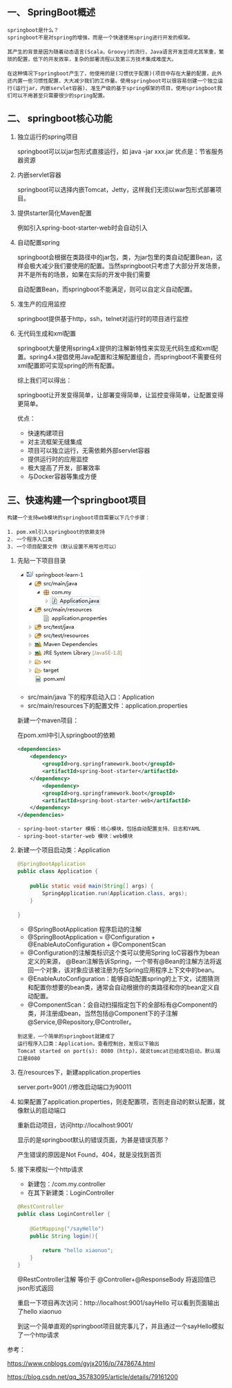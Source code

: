 ## 一、 SpringBoot概述

    springboot是什么？
    springboot不是对spring的增强，而是一个快速使用spring进行开发的框架。

    其产生的背景是因为随着动态语言(Scala，Groovy)的流行，Java语言开发显得尤其笨重，繁琐的配置，低下的开发效率，复杂的部署流程以及第三方技术集成难度大。

    在这种情况下springboot产生了，他使用的是(习惯优于配置)(项目中存在大量的配置，此外还内置一些习惯性配置，大大减少我们的工作量。使用springboot可以很容易创建一个独立运行(运行jar，内嵌servlet容器)、准生产级的基于spring框架的项目，使用springboot我们可以不用甚至只需要很少的spring配置。

## 二、 springboot核心功能

1. 独立运行的spring项目

    springboot可以以jar包形式直接运行，如 java -jar xxx.jar  优点是：节省服务器资源

2. 内嵌servlet容器

    springboot可以选择内嵌Tomcat，Jetty，这样我们无须以war包形式部署项目。

3. 提供starter简化Maven配置

    例如引入spring-boot-starter-web时会自动引入

4. 自动配置spring

    springboot会根据在类路径中的jar包，类，为jar包里的类自动配置Bean，这样会极大减少我们要使用的配置。当然springboot只考虑了大部分开发场景，并不是所有的场景，如果在实际的开发中我们需要

    自动配置Bean，而springboot不能满足，则可以自定义自动配置。

5. 准生产的应用监控

    springboot提供基于http，ssh，telnet对运行时的项目进行监控

6. 无代码生成和xml配置

    springboot大量使用spring4.x提供的注解新特性来实现无代码生成和xml配置。spring4.x提倡使用Java配置和注解配置组合，而springboot不需要任何xml配置即可实现spring的所有配置。

    综上我们可以得出：

    springboot让开发变得简单，让部署变得简单，让监控变得简单，让配置变得更简单。

    优点：
    * 快速构建项目
    * 对主流框架无缝集成
    * 项目可以独立运行，无需依赖外部servlet容器
    * 提供运行时的应用监控
    * 极大提高了开发，部署效率
    * 与Docker容器等集成方便

## 三、快速构建一个springboot项目

    构建一个支持web模块的springboot项目需要以下几个步骤：

    1. pom.xml引入springboot的依赖支持
    2. 一个程序入口类
    3. 一个项目配置文件（默认设置不用写也可以）


1. 先贴一下项目目录 
    
    ![](springboot/springboot-prj-dir.jpg)

    * src/main/java 下的程序启动入口：Application 
    * src/main/resources下的配置文件：application.properties

    新建一个maven项目：

    在pom.xml中引入springboot的依赖

    ```xml
    <dependencies>
        <dependency>
            <groupId>org.springframework.boot</groupId>
            <artifactId>spring-boot-starter</artifactId>
        </dependency>
            <dependency>
            <groupId>org.springframework.boot</groupId>
            <artifactId>spring-boot-starter-web</artifactId>
        </dependency>
    </dependencies>
    ```

    ```
    - spring-boot-starter 模板：核心模块，包括自动配置支持、日志和YAML
    - spring-boot-starter-web 模块：web模块
    ```

2. 新建一个项目启动类：Application

    ```java
    @SpringBootApplication
    public class Application {

        public static void main(String[] args) {
            SpringApplication.run(Application.class, args);
        }

    }
    ```

    * @SpringBootApplication 程序启动的注解
    * @SpringBootApplication = @Configuration + @EnableAutoConfiguration + @ComponentScan
    * @Configuration的注解类标识这个类可以使用Spring IoC容器作为bean定义的来源， @Bean注解告诉Spring，一个带有@Bean的注解方法将返回一个对象，该对象应该被注册为在Spring应用程序上下文中的bean。
    * @EnableAutoConfiguration：能够自动配置spring的上下文，试图猜测和配置你想要的bean类，通常会自动根据你的类路径和你的bean定义自动配置。
    * @ComponentScan：会自动扫描指定包下的全部标有@Component的类，并注册成bean，当然包括@Component下的子注解@Service,@Repository,@Controller。

    ```
    到这里，一个简单的springboot就建成了
    运行程序入口类：Application，查看控制台，发现以下输出
    Tomcat started on port(s): 8080 (http)，就说tomcat已经成功启动，默认端口是8080
    ```

3. 在/resources下，新建application.properties

    server.port=9001 //修改启动端口为90011

4. 如果配置了application.properties，则走配置项，否则走自动的默认配置，就像默认的启动端口

    重新启动项目，访问http://localhost:9001/

    显示的是springboot默认的错误页面，为甚是错误页那？ 

    产生错误的原因是Not Found，404，就是没找到首页

5. 接下来模拟一个http请求

    * 新建包：/com.my.controller
    * 在其下新建类：LoginController
    ```java
    @RestController
    public class LoginController {

        @GetMapping("/sayHello")
        public String login(){

            return "hello xiaonuo";
        }
    }
    ```

    @RestController注解 等价于 @Controller+@ResponseBody 将返回值已json形式返回

    重启一下项目再次访问：http://localhost:9001/sayHello 
    可以看到页面输出了hello xiaonuo

    到这一个简单直观的springboot项目就完事儿了，并且通过一个sayHello模拟了一个http请求

参考：

https://www.cnblogs.com/gyjx2016/p/7478674.html

https://blog.csdn.net/qq_35783095/article/details/79161200